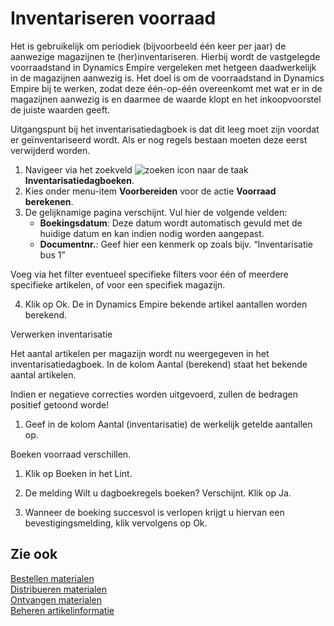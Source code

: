 # Inventariseren voorraad

Het is gebruikelijk om periodiek (bijvoorbeeld één keer per jaar) de aanwezige magazijnen te (her)inventariseren. Hierbij wordt de vastgelegde voorraadstand in Dynamics Empire vergeleken met hetgeen daadwerkelijk in de magazijnen aanwezig is. Het doel is om de voorraadstand in Dynamics Empire bij te werken, zodat deze één-op-één overeenkomt met wat er in de magazijnen aanwezig is en daarmee de waarde klopt en het inkoopvoorstel de juiste waarden geeft.

Uitgangspunt bij het inventarisatiedagboek is dat dit leeg moet zijn voordat er geïnventariseerd wordt. Als er nog regels bestaan moeten deze eerst verwijderd worden.

1. Navigeer via het zoekveld ![zoeken icon](/assets/images/zoeken.png "zoeken icon") naar de taak **Inventarisatiedagboeken**. 
2. Kies onder menu-item **Voorbereiden** voor de actie **Voorraad berekenen**. 
3. De gelijknamige pagina verschijnt. Vul hier de volgende velden: 
   - **Boekingsdatum**: Deze datum wordt automatisch gevuld met de huidige datum en kan indien nodig worden aangepast. 
   - **Documentnr.**: Geef hier een kenmerk op zoals bijv. “Inventarisatie bus 1”     

Voeg via het filter eventueel specifieke filters voor één of meerdere specifieke artikelen, of voor een specifiek magazijn. 

4. Klik op Ok. De in Dynamics Empire bekende artikel aantallen worden berekend.  

  

Verwerken inventarisatie  

Het aantal artikelen per magazijn wordt nu weergegeven in het inventarisatiedagboek. In de kolom Aantal (berekend) staat het bekende aantal artikelen.  

Indien er negatieve correcties worden uitgevoerd, zullen de bedragen positief getoond worde! 

 1. Geef in de kolom Aantal (inventarisatie) de werkelijk getelde aantallen op.  

 

Boeken voorraad verschillen. 

1. Klik op Boeken in het Lint.  

2. De melding Wilt u dagboekregels boeken? Verschijnt. Klik op Ja.  

3. Wanneer de boeking succesvol is verlopen krijgt u hiervan een bevestigingsmelding, klik vervolgens op Ok.  

  

 

## Zie ook

[Bestellen materialen](../bestellen-materialen/)  
[Distribueren materialen](../distribueren-materialen/)  
[Ontvangen materialen](../ontvangen-materialen/)  
[Beheren artikelinformatie](../beheren-artikelinformatie/)  
